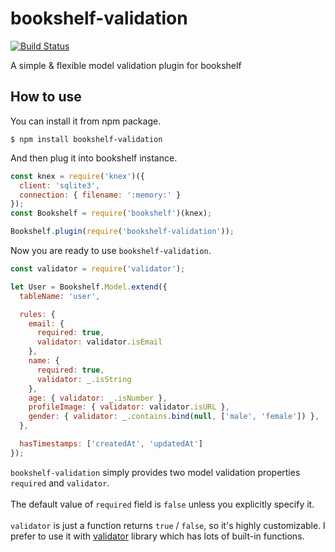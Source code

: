 # bookshelf-validation
[![Build Status](https://travis-ci.org/murmur76/bookshelf-validation.svg?branch=master)](https://travis-ci.org/murmur76/bookshelf-validation)

A simple &amp; flexible model validation plugin for bookshelf


## How to use

You can install it from npm package.

```
$ npm install bookshelf-validation
```
And then plug it into bookshelf instance.

```js
const knex = require('knex')({
  client: 'sqlite3',
  connection: { filename: ':memory:' }
});
const Bookshelf = require('bookshelf')(knex);

Bookshelf.plugin(require('bookshelf-validation'));
```
Now you are ready to use `bookshelf-validation`.

```js
const validator = require('validator');

let User = Bookshelf.Model.extend({
  tableName: 'user',

  rules: {
    email: {
      required: true,
      validator: validator.isEmail
    },
    name: {
      required: true,
      validator: _.isString
    },
    age: { validator: _.isNumber },
    profileImage: { validator: validator.isURL },
    gender: { validator: _.contains.bind(null, ['male', 'female']) },
  },

  hasTimestamps: ['createdAt', 'updatedAt']
});
```
`bookshelf-validation` simply provides two model validation properties `required` and `validator`.
<br/>
<br/>
The default value of `required` field is `false` unless you explicitly specify it.
<br/>
<br/>
`validator` is just a function returns `true` / `false`, so it's highly customizable. I prefer to use it with [validator](https://github.com/chriso/validator.js) library which has lots of built-in functions.
<br/>
